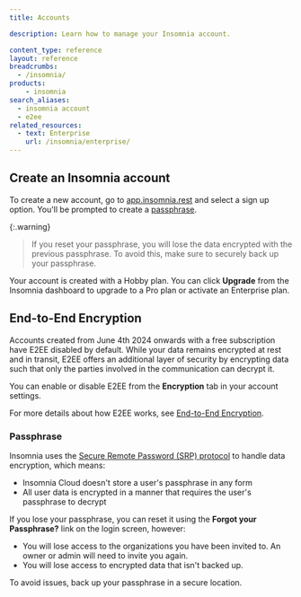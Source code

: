 ```yaml
---
title: Accounts

description: Learn how to manage your Insomnia account.

content_type: reference
layout: reference
breadcrumbs: 
  - /insomnia/
products:
    - insomnia
search_aliases:
  - insomnia account
  - e2ee
related_resources:
  - text: Enterprise
    url: /insomnia/enterprise/
---
```


## Create an Insomnia account

To create a new account, go to [app.insomnia.rest](https://app.insomnia.rest/app/authorize) and select a sign up option. You'll be prompted to create a [passphrase](#passphrase).

{:.warning}
> If you reset your passphrase, you will lose the data encrypted with the previous passphrase. To avoid this, make sure to securely back up your passphrase.

Your account is created with a Hobby plan. You can click **Upgrade** from the Insomnia dashboard to upgrade to a Pro plan or activate an Enterprise plan.

## End-to-End Encryption

Accounts created from June 4th 2024 onwards with a free subscription have E2EE disabled by default. While your data remains encrypted at rest and in transit, E2EE offers an additional layer of security by encrypting data such that only the parties involved in the communication can decrypt it.

You can enable or disable E2EE from the **Encryption** tab in your account settings.

For more details about how E2EE works, see [End-to-End Encryption](/insomnia/end-to-end-encryption/).

### Passphrase

Insomnia uses the [Secure Remote Password (SRP) protocol](https://datatracker.ietf.org/doc/html/rfc2945) to handle data encryption, which means:
* Insomnia Cloud doesn't store a user's passphrase in any form
* All user data is encrypted in a manner that requires the user's passphrase to decrypt

If you lose your passphrase, you can reset it using the **Forgot your Passphrase?** link on the login screen, however:
* You will lose access to the organizations you have been invited to. An owner or admin will need to invite you again.
* You will lose access to encrypted data that isn't backed up.

To avoid issues, back up your passphrase in a secure location.